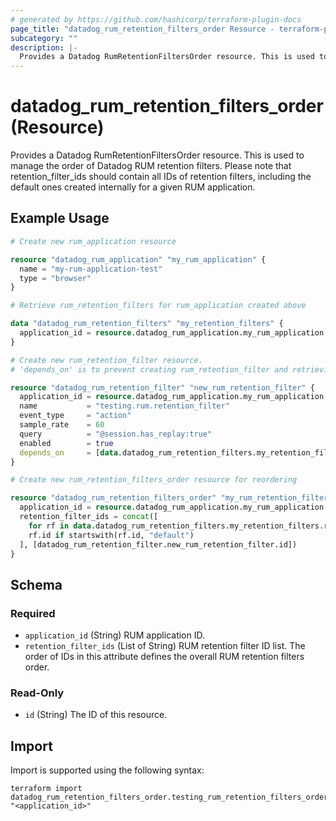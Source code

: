```yaml
---
# generated by https://github.com/hashicorp/terraform-plugin-docs
page_title: "datadog_rum_retention_filters_order Resource - terraform-provider-datadog"
subcategory: ""
description: |-
  Provides a Datadog RumRetentionFiltersOrder resource. This is used to manage the order of Datadog RUM retention filters. Please note that retention_filter_ids should contain all IDs of retention filters, including the default ones created internally for a given RUM application.
---
```


# datadog_rum_retention_filters_order (Resource)

Provides a Datadog RumRetentionFiltersOrder resource. This is used to manage the order of Datadog RUM retention filters. Please note that retention_filter_ids should contain all IDs of retention filters, including the default ones created internally for a given RUM application.

## Example Usage

```terraform
# Create new rum_application resource

resource "datadog_rum_application" "my_rum_application" {
  name = "my-rum-application-test"
  type = "browser"
}

# Retrieve rum_retention_filters for rum_application created above

data "datadog_rum_retention_filters" "my_retention_filters" {
  application_id = resource.datadog_rum_application.my_rum_application.id
}

# Create new rum_retention_filter resource.
# 'depends_on' is to prevent creating rum_retention_filter and retrieving rum_retention_filters from running in parallel for race condition.

resource "datadog_rum_retention_filter" "new_rum_retention_filter" {
  application_id = resource.datadog_rum_application.my_rum_application.id
  name           = "testing.rum.retention_filter"
  event_type     = "action"
  sample_rate    = 60
  query          = "@session.has_replay:true"
  enabled        = true
  depends_on     = [data.datadog_rum_retention_filters.my_retention_filters]
}

# Create new rum_retention_filters_order resource for reordering

resource "datadog_rum_retention_filters_order" "my_rum_retention_filters_order" {
  application_id = resource.datadog_rum_application.my_rum_application.id
  retention_filter_ids = concat([
    for rf in data.datadog_rum_retention_filters.my_retention_filters.retention_filters :
    rf.id if startswith(rf.id, "default")
  ], [datadog_rum_retention_filter.new_rum_retention_filter.id])
}
```

<!-- schema generated by tfplugindocs -->
## Schema

### Required

- `application_id` (String) RUM application ID.
- `retention_filter_ids` (List of String) RUM retention filter ID list. The order of IDs in this attribute defines the overall RUM retention filters order.

### Read-Only

- `id` (String) The ID of this resource.

## Import

Import is supported using the following syntax:

```shell
terraform import datadog_rum_retention_filters_order.testing_rum_retention_filters_order "<application_id>"
```
